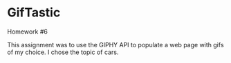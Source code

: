 # GifTastic

Homework #6

 This assignment was to use the GIPHY API to populate a web page with gifs of my choice. I chose the topic of cars.


